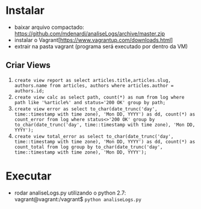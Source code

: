 # Instalar
- baixar arquivo compactado: https://github.com/mdenardi/analiseLogs/archive/master.zip
- instalar o Vagrant[https://www.vagrantup.com/downloads.html]
- extrair na pasta vagrant (programa será executado por dentro da VM)
## Criar Views
1. `create view report as select articles.title,articles.slug, authors.name from articles, authors where articles.author = authors.id;`
2. `create view calc as select path, count(*) as num from log where path like '%article%' and status='200 OK' group by path;`
3. `create view error as select to_char(date_trunc('day', time::timestamp with time zone), 'Mon DD, YYYY') as dd, count(*) as count_error from log where status<>'200 OK' group by to_char(date_trunc('day', time::timestamp with time zone), 'Mon DD, YYYY');`
4. `create view total_error as select to_char(date_trunc('day', time::timestamp with time zone), 'Mon DD, YYYY') as dd, count(*) as count_total from log group by to_char(date_trunc('day', time::timestamp with time zone), 'Mon DD, YYYY');`
# Executar
- rodar analiseLogs.py utilizando o python 2.7: vagrant@vagrant:/vagrant$ `python analiseLogs.py`
